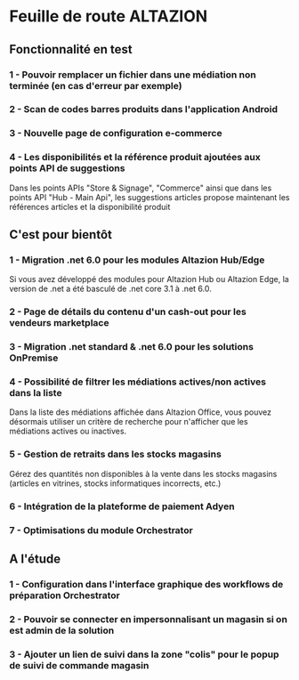 <div class='roadmapPage'>
<h1>Feuille de route ALTAZION</h1>
<h2>Fonctionnalité en test</h2>
<div id="enTest">
<div class="item">
<h3>1 - Pouvoir remplacer un fichier dans une médiation non terminée (en cas d'erreur par exemple)</h3>
</div>
<div class="item">
<h3>2 - Scan de codes barres produits dans l'application Android</h3>
</div>
<div class="item">
<h3>3 - Nouvelle page de configuration e-commerce</h3>
</div>
<div class="item">
<h3>4 - Les disponibilités et la référence produit ajoutées aux points API de suggestions</h3>
<div>Dans les points APIs &quot;Store &amp; Signage&quot;, &quot;Commerce&quot; ainsi que dans les points API &quot;Hub - Main Api&quot;, les suggestions articles propose maintenant les références articles et la disponibilité produit </div>
</div>
</div>
<h2>C'est pour bientôt</h2>
<div id="bientot">
<div class="item">
<h3>1 - Migration .net 6.0 pour les modules Altazion Hub/Edge </h3>
<div>Si vous avez développé des modules pour Altazion Hub ou Altazion Edge, la version de .net a été basculé de .net core 3.1 à .net 6.0. </div>
</div>
<div class="item">
<h3>2 - Page de détails du contenu d'un cash-out pour les vendeurs marketplace </h3>
</div>
<div class="item">
<h3>3 - Migration .net standard & .net 6.0 pour les solutions OnPremise </h3>
</div>
<div class="item">
<h3>4 - Possibilité de filtrer les médiations actives/non actives dans la liste </h3>
<div>Dans la liste des médiations affichée dans Altazion Office, vous pouvez désormais utiliser un critère de recherche pour n'afficher que les médiations actives ou inactives. </div>
</div>
<div class="item">
<h3>5 - Gestion de retraits dans les stocks magasins </h3>
<div>Gérez des quantités non disponibles à la vente dans les stocks magasins (articles en vitrines, stocks informatiques incorrects, etc.) </div>
</div>
<div class="item">
<h3>6 - Intégration de la plateforme de paiement Adyen </h3>
</div>
<div class="item">
<h3>7 - Optimisations du module Orchestrator </h3>
</div>
</div>
<h2>A l'étude</h2>
<div id="etude">
<div class="item">
<h3>1 - Configuration dans l'interface graphique des workflows de préparation Orchestrator</h3>
</div>
<div class="item">
<h3>2 - Pouvoir se connecter en impersonnalisant un magasin si on est admin de la solution</h3>
</div>
<div class="item">
<h3>3 - Ajouter un lien de suivi dans la zone "colis" pour le popup de suivi de commande magasin</h3>
</div>
</div>
</div>

